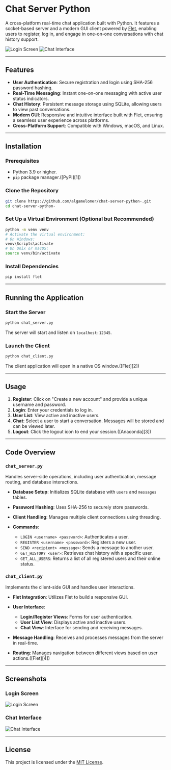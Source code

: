 # Chat Server Python

A cross-platform real-time chat application built with Python. It features a socket-based server and a modern GUI client powered by [Flet](https://flet.dev/), enabling users to register, log in, and engage in one-on-one conversations with chat history support.

![Login Screen](screenshots/screenshot.png)
![Chat Interface](screenshots/home.png)

---

## Features

* **User Authentication**: Secure registration and login using SHA-256 password hashing.
* **Real-Time Messaging**: Instant one-on-one messaging with active user status indicators.
* **Chat History**: Persistent message storage using SQLite, allowing users to view past conversations.
* **Modern GUI**: Responsive and intuitive interface built with Flet, ensuring a seamless user experience across platforms.
* **Cross-Platform Support**: Compatible with Windows, macOS, and Linux.

---

## Installation

### Prerequisites

* Python 3.9 or higher.
* `pip` package manager.([PyPI][1])

### Clone the Repository

```bash
git clone https://github.com/algamelomer/chat-server-python-.git
cd chat-server-python-
```



### Set Up a Virtual Environment (Optional but Recommended)

```bash
python -m venv venv
# Activate the virtual environment:
# On Windows:
venv\Scripts\activate
# On Unix or macOS:
source venv/bin/activate
```



### Install Dependencies

```bash
pip install flet
```



---

## Running the Application

### Start the Server

```bash
python chat_server.py
```



The server will start and listen on `localhost:12345`.

### Launch the Client

```bash
python chat_client.py
```



The client application will open in a native OS window.([Flet][2])

---

## Usage

1. **Register**: Click on "Create a new account" and provide a unique username and password.
2. **Login**: Enter your credentials to log in.
3. **User List**: View active and inactive users.
4. **Chat**: Select a user to start a conversation. Messages will be stored and can be viewed later.
5. **Logout**: Click the logout icon to end your session.([Anaconda][3])

---

## Code Overview

### `chat_server.py`

Handles server-side operations, including user authentication, message routing, and database interactions.

* **Database Setup**: Initializes SQLite database with `users` and `messages` tables.
* **Password Hashing**: Uses SHA-256 to securely store passwords.
* **Client Handling**: Manages multiple client connections using threading.
* **Commands**:

  * `LOGIN <username> <password>`: Authenticates a user.
  * `REGISTER <username> <password>`: Registers a new user.
  * `SEND <recipient> <message>`: Sends a message to another user.
  * `GET_HISTORY <user>`: Retrieves chat history with a specific user.
  * `GET_ALL_USERS`: Returns a list of all registered users and their online status.

### `chat_client.py`

Implements the client-side GUI and handles user interactions.

* **Flet Integration**: Utilizes Flet to build a responsive GUI.
* **User Interface**:

  * **Login/Register Views**: Forms for user authentication.
  * **User List View**: Displays active and inactive users.
  * **Chat View**: Interface for sending and receiving messages.
* **Message Handling**: Receives and processes messages from the server in real-time.
* **Routing**: Manages navigation between different views based on user actions.([Flet][4])

---

## Screenshots

### Login Screen

![Login Screen](screenshots/screenshot.png)

### Chat Interface

![Chat Interface](screenshots/home.png)

---

## License

This project is licensed under the [MIT License](LICENSE).

